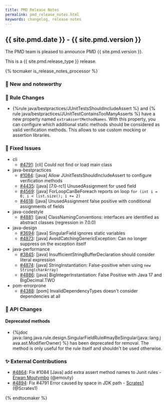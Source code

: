 ```yaml
---
title: PMD Release Notes
permalink: pmd_release_notes.html
keywords: changelog, release notes
---
```


## {{ site.pmd.date }} - {{ site.pmd.version }}

The PMD team is pleased to announce PMD {{ site.pmd.version }}.

This is a {{ site.pmd.release_type }} release.

{% tocmaker is_release_notes_processor %}

### 🚀 New and noteworthy

### 🌟 Rule Changes

* {%rule java/bestpractices/JUnitTestsShouldIncludeAssert %} and {% rule java/bestpractices/JUnitTestContainsTooManyAsserts %}
  have a new property named `extraAssertMethodNames`. With this property, you can configure which additional static
  methods should be considered as valid verification methods. This allows to use custom mocking or assertion libraries.

### 🐛 Fixed Issues
* cli
  * [#4791](https://github.com/pmd/pmd/issues/4791): \[cli] Could not find or load main class
* java-bestpractices
  * [#1084](https://github.com/pmd/pmd/issues/1084): \[java] Allow JUnitTestsShouldIncludeAssert to configure verification methods
  * [#4435](https://github.com/pmd/pmd/issues/4435): \[java] \[7.0-rc1] UnusedAssignment for used field
  * [#4569](https://github.com/pmd/pmd/issues/4569): \[java] ForLoopCanBeForeach reports on loop `for (int i = 0; i < list.size(); i += 2)`
  * [#4618](https://github.com/pmd/pmd/issues/4618): \[java] UnusedAssignment false positive with conditional assignments of fields
* java-codestyle
  * [#4881](https://github.com/pmd/pmd/issues/4881): \[java] ClassNamingConventions: interfaces are identified as abstract classes (regression in 7.0.0)
* java-design
  * [#3694](https://github.com/pmd/pmd/issues/3694): \[java] SingularField ignores static variables
  * [#4873](https://github.com/pmd/pmd/issues/4873): \[java] AvoidCatchingGenericException: Can no longer suppress on the exception itself
* java-performance
  * [#3845](https://github.com/pmd/pmd/issues/3845): \[java] InsufficientStringBufferDeclaration should consider literal expression
  * [#4874](https://github.com/pmd/pmd/issues/4874): \[java] StringInstantiation: False-positive when using `new String(charArray)`
  * [#4886](https://github.com/pmd/pmd/issues/4886): \[java] BigIntegerInstantiation: False Positive with Java 17 and BigDecimal.TWO
* pom-errorprone
  * [#4388](https://github.com/pmd/pmd/issues/4388): \[pom] InvalidDependencyTypes doesn't consider dependencies at all

### 🚨 API Changes

#### Deprecated methods

* {%jdoc java::lang.java.rule.design.SingularFieldRule#mayBeSingular(java::lang.java.ast.ModifierOwner) %} has been deprecated for
  removal. The method is only useful for the rule itself and shouldn't be used otherwise.

### ✨ External Contributions
* [#4864](https://github.com/pmd/pmd/pull/4864): Fix #1084 \[Java] add extra assert method names to Junit rules - [Erwan Moutymbo](https://github.com/emouty) (@emouty)
* [#4894](https://github.com/pmd/pmd/pull/4894): Fix #4791 Error caused by space in JDK path - [Scrates1](https://github.com/Scrates1) (@Scrates1)

{% endtocmaker %}

